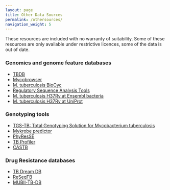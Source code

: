 ```yaml
---
layout: page
title: Other Data Sources
permalink: /othersources/
navigation_weight: 5
---
```


These resources are included with no warranty of suitability. Some of these resources are only available under restrictive licences, some of
the data is out of date.

### Genomics and genome feature databases
* [TBDB](http://genome.tbdb.org/tbdb_sysbio/MultiHome.html)
* [Mycobrowser](https://mycobrowser.epfl.ch/)
* [M. tuberculosis BioCyc](https://mycobacterium.biocyc.org/)
* [Regulatory Sequence Analysis Tools](http://rsat.sb-roscoff.fr/)
* [M. tuberculosis H37Rv at Ensembl bacteria](http://bacteria.ensembl.org/Mycobacterium_tuberculosis_h37rv/Info/Index)
* [M. tuberculosis H37Rv at UniProt](https://www.uniprot.org/taxonomy/83332)

### Genotyping tools
* [TGS-TB: Total Genotyping Solution for Mycobacterium tuberculosis](https://gph.niid.go.jp/tgs-tb/)
* [Mykrobe predictor](http://www.mykrobe.com/products/predictor/)
* [PhyResSE](http://www.phyresse.org/)
* [TB Profiler](http://tbdr.lshtm.ac.uk/)
* [CASTB](http://castb.ri.ncgm.go.jp/CASTB/)

### Drug Resistance databases
* [TB Dream DB](https://tbdreamdb.ki.se/Info/)
* [ReSeqTB](https://platform.reseqtb.org/)
* [MUBII-TB-DB](https://umr5558-bibiserv.univ-lyon1.fr/mubii/mubii-select.cgi)

